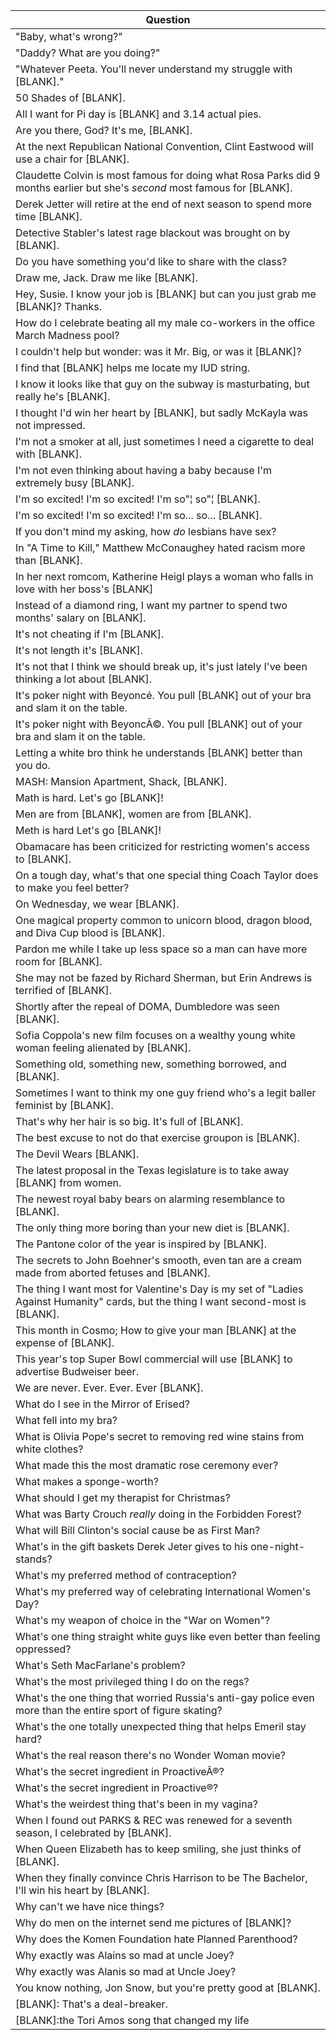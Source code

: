 Question |
--- |
"Baby, what's wrong?" |
"Daddy? What are you doing?" |
"Whatever Peeta. You'll never understand my struggle with [BLANK]." |
50 Shades of [BLANK]. |
All I want for Pi day is [BLANK] and 3.14 actual pies. |
Are you there, God? It's me, [BLANK]. |
At the next Republican National Convention, Clint Eastwood will use a chair for [BLANK]. |
Claudette Colvin is most famous for doing what Rosa Parks did 9 months earlier but she's *second* most famous for [BLANK]. |
Derek Jetter will retire at the end of next season to spend more time [BLANK]. |
Detective Stabler's latest rage blackout was brought on by [BLANK]. |
Do you have something you'd like to share with the class? |
Draw me, Jack. Draw me like [BLANK]. |
Hey, Susie. I know your job is [BLANK] but can you just grab me [BLANK]? Thanks. |
How do I celebrate beating all my male co-workers in the office March Madness pool? |
I couldn't help but wonder: was it Mr. Big, or was it [BLANK]? |
I find that [BLANK] helps me locate my IUD string. |
I know it looks like that guy on the subway is masturbating, but really he's [BLANK]. |
I thought I'd win her heart by [BLANK], but sadly McKayla was not impressed. |
I'm not a smoker at all, just sometimes I need a cigarette to deal with [BLANK]. |
I'm not even thinking about having a baby because I'm extremely busy [BLANK]. |
I'm so excited! I'm so excited! I'm so"&brvbar; so"&brvbar; [BLANK]. |
I'm so excited! I'm so excited! I'm so... so... [BLANK]. |
If you don't mind my asking, how *do* lesbians have sex? |
In "A Time to Kill," Matthew McConaughey hated racism more than [BLANK]. |
In her next romcom, Katherine Heigl plays a woman who falls in love with her boss's [BLANK] |
Instead of a diamond ring, I want my partner to spend two months' salary on [BLANK]. |
It's not cheating if I'm [BLANK]. |
It's not length it's [BLANK]. |
It's not that I think we should break up, it's just lately I've been thinking a lot about [BLANK]. |
It's poker night with Beyonc&#233;. You pull [BLANK] out of your bra and slam it on the table. |
It's poker night with Beyonc&Atilde;&copy;. You pull [BLANK] out of your bra and slam it on the table. |
Letting a white bro think he understands [BLANK] better than you do. |
MASH: Mansion Apartment, Shack, [BLANK]. |
Math is hard. Let's go [BLANK]! |
Men are from [BLANK], women are from [BLANK]. |
Meth is hard Let's go [BLANK]! |
Obamacare has been criticized for restricting women's access to [BLANK]. |
On a tough day, what's that one special thing Coach Taylor does to make you feel better? |
On Wednesday, we wear [BLANK]. |
One magical property common to unicorn blood, dragon blood, and Diva Cup blood is [BLANK]. |
Pardon me while I take up less space so a man can have more room for [BLANK]. |
She may not be fazed by Richard Sherman, but Erin Andrews is terrified of [BLANK]. |
Shortly after the repeal of DOMA, Dumbledore was seen [BLANK]. |
Sofia Coppola's new film focuses on a wealthy young white woman feeling alienated by [BLANK]. |
Something old, something new, something borrowed, and [BLANK]. |
Sometimes I want to think my one guy friend who's a legit baller feminist by [BLANK]. |
That's why her hair is so big. It's full of [BLANK]. |
The best excuse to not do that exercise groupon is [BLANK]. |
The Devil Wears [BLANK]. |
The latest proposal in the Texas legislature is to take away [BLANK] from women. |
The newest royal baby bears on alarming resemblance to [BLANK]. |
The only thing more boring than your new diet is [BLANK]. |
The Pantone color of the year is inspired by [BLANK]. |
The secrets to John Boehner's smooth, even tan are a cream made from aborted fetuses and [BLANK]. |
The thing I want most for Valentine's Day is my set of "Ladies Against Humanity" cards, but the thing I want second-most is [BLANK]. |
This month in Cosmo; How to give your man [BLANK] at the expense of [BLANK]. |
This year's top Super Bowl commercial will use [BLANK] to advertise Budweiser beer. |
We are never. Ever. Ever. Ever [BLANK]. |
What do I see in the Mirror of Erised? |
What fell into my bra? |
What is Olivia Pope's secret to removing red wine stains from white clothes? |
What made this the most dramatic rose ceremony ever? |
What makes a sponge-worth? |
What should I get my therapist for Christmas? |
What was Barty Crouch *really* doing in the Forbidden Forest? |
What will Bill Clinton's social cause be as First Man? |
What's in the gift baskets Derek Jeter gives to his one-night-stands? |
What's my preferred method of contraception? |
What's my preferred way of celebrating International Women's Day? |
What's my weapon of choice in the "War on Women"? |
What's one thing straight white guys like even better than feeling oppressed? |
What's Seth MacFarlane's problem? |
What's the most privileged thing I do on the regs? |
What's the one thing that worried Russia's anti-gay police even more than the entire sport of figure skating? |
What's the one totally unexpected thing that helps Emeril stay hard? |
What's the real reason there's no Wonder Woman movie? |
What's the secret ingredient in Proactive&Acirc;&reg;? |
What's the secret ingredient in Proactive&reg;? |
What's the weirdest thing that's been in my vagina? |
When I found out PARKS & REC was renewed for a seventh season, I celebrated by [BLANK]. |
When Queen Elizabeth has to keep smiling, she just thinks of [BLANK]. |
When they finally convince Chris Harrison to be The Bachelor, I'll win his heart by [BLANK]. |
Why can't we have nice things? |
Why do men on the internet send me pictures of [BLANK]? |
Why does the Komen Foundation hate Planned Parenthood? |
Why exactly was Alains so mad at uncle Joey? |
Why exactly was Alanis so mad at Uncle Joey? |
You know nothing, Jon Snow, but you're pretty good at [BLANK]. |
[BLANK]: That's a deal-breaker. |
[BLANK]:the Tori Amos song that changed my life |
